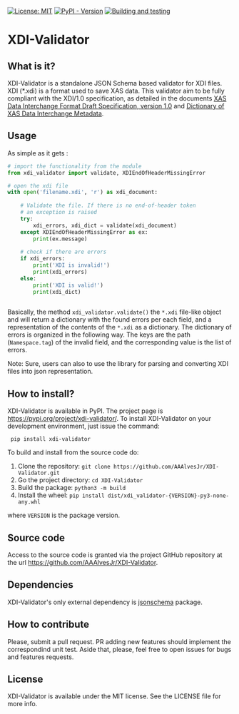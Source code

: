 [![License: MIT](https://img.shields.io/badge/License-MIT-yellow.svg)](https://opensource.org/licenses/MIT)
[![PyPI - Version](https://img.shields.io/pypi/v/xdi-validator?pypiBaseUrl=https%3A%2F%2Fpypi.org&style=flat-square)](https://pypi.org/project/xdi-validator/)
[![Building and testing](https://github.com/AAAlvesJr/XDI-Validator/actions/workflows/python-test.yml/badge.svg)](https://github.com/AAAlvesJr/XDI-Validator/actions/workflows/python-test.yml)

# XDI-Validator

## What is it?

XDI-Validator is a standalone JSON Schema based validator for XDI files.
XDI (*.xdi) is a format used to save XAS data. This validator aim to be
fully compliant with the XDI/1.0 specification, as detailed in the documents 
[XAS Data Interchange Format Draft Specification, version 1.0](https://github.com/XraySpectroscopy/XAS-Data-Interchange/blob/master/specification/xdi_spec.pdf)
and [Dictionary of XAS Data Interchange Metadata](https://github.com/XraySpectroscopy/XAS-Data-Interchange/blob/master/specification/xdi_dictionary.pdf).

## Usage 

As simple as it gets : 

```python
# import the functionality from the module
from xdi_validator import validate, XDIEndOfHeaderMissingError

# open the xdi file
with open('filename.xdi', 'r') as xdi_document:
    
    # Validate the file. If there is no end-of-header token
    # an exception is raised
    try:
        xdi_errors, xdi_dict = validate(xdi_document)
    except XDIEndOfHeaderMissingError as ex:
        print(ex.message)
        
    # check if there are errors
    if xdi_errors:
        print('XDI is invalid!')
        print(xdi_errors)
    else:
        print('XDI is valid!')
        print(xdi_dict)
    
```
Basically, the method `xdi_validator.validate()` the `*.xdi` file-like object and will return a dictionary with the found errors per each field, 
and a representation of the contents of the `*.xdi` as a dictionary. The dictionary of errors is organized in the following way. 
The keys are the path (`Namespace.tag`) of the invalid field, and the corresponding value is the list of errors.

Note: Sure, users can also to use the library for parsing and converting XDI files into json representation. 

## How to install?

XDI-Validator is available in PyPI. The project page is https://pypi.org/project/xdi-validator/.
To install XDI-Validator on your development environment, just issue the command:

```terminal
 pip install xdi-validator
```

To build and install from the source code do:

1. Clone the repository: `git clone https://github.com/AAAlvesJr/XDI-Validator.git`
2. Go the project directory: `cd XDI-Validator`
3. Build the package: `python3 -m build`
4. Install the wheel: `pip install dist/xdi_validator-{VERSION}-py3-none-any.whl`

where `VERSION` is the package version. 

## Source code

Access to the source code is granted via the project GitHub repository at the
url  https://github.com/AAAlvesJr/XDI-Validator.

## Dependencies 

XDI-Validator's only external dependency is [jsonschema](https://pypi.org/project/jsonschema/) package. 

## How to contribute 

Please, submit a pull request. PR adding new features should implement the correspondind unit test. 
Aside that, please, feel free to open issues for bugs and features requests. 

## License 

XDI-Validator is available under the MIT license. See the LICENSE file for more info.
